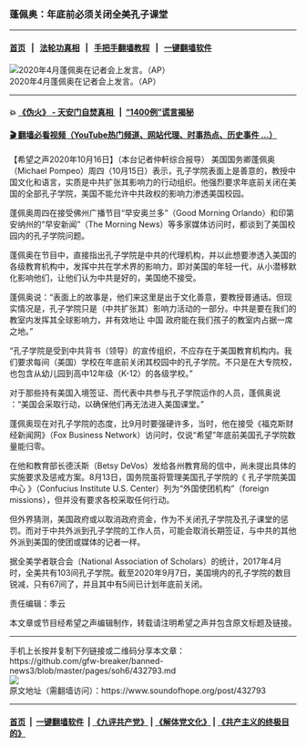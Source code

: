 ### 蓬佩奥：年底前必须关闭全美孔子课堂
------------------------

#### [首页](https://github.com/gfw-breaker/banned-news3/blob/master/README.md) &nbsp;&nbsp;|&nbsp;&nbsp; [法轮功真相](https://github.com/begood0513/basic/blob/master/README.md)  &nbsp;&nbsp;|&nbsp;&nbsp; [手把手翻墙教程](https://github.com/gfw-breaker/guides/wiki)  &nbsp;&nbsp;|&nbsp;&nbsp; [一键翻墙软件](https://github.com/gfw-breaker/nogfw/blob/master/README.md)  



<div><img alt="2020年4月蓬佩奥在记者会上发言。（AP）" src="https://img.soundofhope.org/2020-10/1602850498797.jpg"/>
<br/><figcaption class="caption">
 2020年4月蓬佩奥在记者会上发言。（AP）
</figcaption></div><hr/>

#### 💥 [《伪火》 - 天安门自焚真相 ](http://158.247.195.190:10000/videos/blog/weihuo.html)&nbsp; |&nbsp; [“1400例”谎言揭秘  ](http://158.247.195.190:10000/videos/blog/jiexi1400.html)

#### [ 🎬  翻墙必看视频（YouTube热门频道、网站代理、时事热点、历史事件 ...）](https://github.com/gfw-breaker/links/blob/master/banned.md)

<div><div class="Content__Wrapper sc-1bvya0-0 grZQxZ">
 <p class="meta-top">
  <span class="meta">
   【希望之声2020年10月16日】（本台记者仲軒综合报导）
  </span>
  美国国务卿蓬佩奥（Michael Pompeo）周四（10月15日）表示，孔子学院表面上是善意的，教授中国文化和语言，实质是中共扩张其影响力的行动组织。他强烈要求年底前关闭在美国的全部孔子学院，美国不能允许中共政权的影响力渗透美国校园。
 </p>
 <p>
  蓬佩奥周四在接受佛州广播节目“早安奥兰多”（Good Morning Orlando）和印第安纳州的“早安新闻”（The Morning News）等多家媒体访问时，都谈到了美国校园内的孔子学院问题。
 </p>
 <div class="AD_Embed__Wrap-sc-1xslmin-0 igMuqX module desktop">
  <div>
  </div>
 </div>
 <p>
  蓬佩奥在节目中，直接指出孔子学院是中共的代理机构，并以此想要渗透入美国的各级教育机构中，发挥中共在学术界的影响力，即对美国的年轻一代，从小潜移默化影响他们，让他们认为中共是好的，美国绝不接受。
 </p>
 <p>
  蓬佩奥说：“表面上的故事是，他们来这里是出于文化善意，要教授普通话。但现实情况是，孔子学院只是（中共扩张其）影响力活动的一部分。中共是要在我们的教室内发挥其全球影响力，并有效地让
  <ok href="https://www.secretchina.com/" target="_blank">
   中国
  </ok>
  政府能在我们孩子的教室内占据一席之地。”
 </p>
 <p>
  “孔子学院是受到中共背书（领导）的宣传组织，不应存在于美国教育机构内。我们要求每间（美国）学校在年底前关闭其校园中的孔子学院。不只是在大专院校，也包含从幼儿园到高中12年级（K-12）的各级学校。”
 </p>
 <p>
  对于那些持有美国入境签证、而代表中共参与孔子学院运作的人员，蓬佩奥说 ：“美国会采取行动，以确保他们再无法进入美国课堂。”
 </p>
 <p>
  蓬佩奥现在对孔子学院的态度，比9月时要强硬许多，当时，他在接受《福克斯财经新闻网》（Fox Business Network）访问时，仅说“希望”年底前美国孔子学院数量能归零。
 </p>
 <p>
  在他和教育部长德沃斯（Betsy DeVos）发给各州教育局的信中，尚未提出具体的实施要求及惩戒方案。8月13日，国务院虽将管理美国孔子学院的《
  <ok href="/term/399001">
   孔子学院美国中心
  </ok>
  》（Confucius Institute U.S. Center）列为“外国使团机构”（foreign missions），但并没有要求各校采取任何行动。
 </p>
 <p>
  但外界猜测，美国政府或以取消政府资金，作为不关闭孔子学院及孔子课堂的惩罚。而对于中共外派到孔子学院的工作人员，可能会取消长期签证，与中共的其他外派到美国的使团或媒体的记者一样。
 </p>
 <p>
  据全美学者联合会（National Association of Scholars）的统计，2017年4月时，全美共有103间孔子学院。截至2020年9月7日，美国境内的孔子学院的数目锐减，只有67间了，并且其中有5间已计划年底前关闭。
 </p>
 <p class="meta-btm">
  责任编辑：季云
 </p>
 <p class="meta-btm">
  本文章或节目经希望之声编辑制作，转载请注明希望之声并包含原文标题及链接。
 </p>
</div>
</div>
<hr/>
手机上长按并复制下列链接或二维码分享本文章：<br/>
https://github.com/gfw-breaker/banned-news3/blob/master/pages/soh6/432793.md <br/>
<a href='https://github.com/gfw-breaker/banned-news3/blob/master/pages/soh6/432793.md'><img src='https://github.com/gfw-breaker/banned-news3/blob/master/pages/soh6/432793.md.png'/></a> <br/>
原文地址（需翻墙访问）：https://www.soundofhope.org/post/432793


------------------------
#### [首页](https://github.com/gfw-breaker/banned-news3/blob/master/README.md) &nbsp;|&nbsp; [一键翻墙软件](https://github.com/gfw-breaker/nogfw/blob/master/README.md) &nbsp;| [《九评共产党》](https://github.com/gfw-breaker/9ping.md/blob/master/README.md#九评之一评共产党是什么) | [《解体党文化》](https://github.com/gfw-breaker/jtdwh.md/blob/master/README.md) | [《共产主义的终极目的》](https://github.com/gfw-breaker/gczydzjmd.md/blob/master/README.md)


<img src='http://gfw-breaker.win/banned-news3/pages/soh6/432793.md' width='0px' height='0px'/>